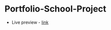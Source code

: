 # Portfolio-School-Project

- Live preview - [link](https://www.frontendmentor.io/profile/p1otrboi](https://p1otrboi.github.io/Portfolio-School-Project/index.html))
